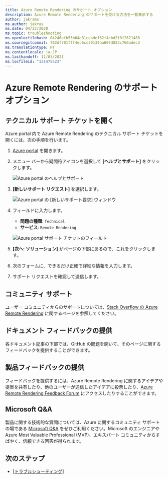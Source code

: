 ```yaml
---
title: Azure Remote Rendering のサポート オプション
description: Azure Remote Rendering のサポートを受ける方法を一覧表示する
author: jakrams
ms.author: jakras
ms.date: 04/22/2020
ms.topic: troubleshooting
ms.openlocfilehash: 04246efb53b64e81cebde162f4cbd2f8f2621488
ms.sourcegitcommit: 702df701fff4ec6cc39134aa607d023c766adec3
ms.translationtype: HT
ms.contentlocale: ja-JP
ms.lasthandoff: 11/03/2021
ms.locfileid: "131475523"
---
```

# <a name="azure-remote-rendering-support-options"></a>Azure Remote Rendering のサポート オプション

## <a name="open-a-tech-support-ticket"></a>テクニカル サポート チケットを開く

Azure portal 内で Azure Remote Rendering のテクニカル サポート チケットを開くには、次の手順を行います。

1. [Azure portal](https://ms.portal.azure.com) を開きます。

1. メニュー バーから疑問符アイコンを選択して **[ヘルプとサポート]** をクリックします。

    ![Azure portal のヘルプとサポート](media/portal-help.png)

1. **[新しいサポート リクエスト]** を選択します。

    ![Azure portal の [新しいサポート要求] ウィンドウ](media/portal-new-request.png)

1. フィールドに入力します。

    * **問題の種類**: `Technical`
    * **サービス**: `Remote Rendering`

    ![Azure portal サポート チケットのフィールド](media/portal-request.png)

1. **[次へ: ソリューション]** がページの下部にあるので、これをクリックします。

1. 次のフォームに、できるだけ正確で詳細な情報を入力します。

1. サポート リクエストを確認して送信します。

## <a name="community-support"></a>コミュニティ サポート

ユーザー コミュニティからのサポートについては、[Stack Overflow の Azure Remote Rendering](https://stackoverflow.com/questions/tagged/azure-remote-rendering) に関するページを参照してください。

## <a name="provide-documentation-feedback"></a>ドキュメント フィードバックの提供

各ドキュメント記事の下部では、GitHub の問題を開いて、そのページに関するフィードバックを提供することができます。

## <a name="provide-product-feedback"></a>製品フィードバックの提供

フィードバックを提供するには、Azure Remote Rendering に関するアイデアや提案を共有したり、他のユーザーが送信したアイデアに投票したり、[Azure Remote Rendering Feedback Forum](https://feedback.azure.com/d365community/forum/46aa4cc0-fd24-ec11-b6e6-000d3a4f07b8) にアクセスしたりすることができます。


## <a name="microsoft-qa"></a>Microsoft Q&A

製品に関する技術的な質問については、Azure に関するコミュニティ サポートの場である [Microsoft Q&A](/answers/topics/azure-remote-rendering.html) をぜひご利用ください。Microsoft のエンジニアや Azure Most Valuable Professional (MVP)、エキスパート コミュニティからすばやく、信頼できる回答が得られます。

## <a name="next-steps"></a>次のステップ

* [[トラブルシューティング]](troubleshoot.md)
